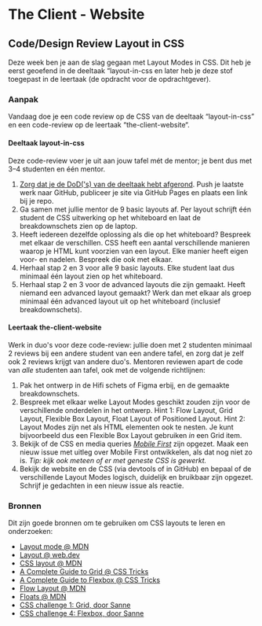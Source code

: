 # The Client - Website

## Code/Design Review Layout in CSS

Deze week ben je aan de slag gegaan met Layout Modes in CSS. Dit heb je eerst geoefend in de deeltaak “layout-in-css en later heb je deze stof toegepast in de leertaak (de opdracht voor de opdrachtgever). 

### Aanpak

Vandaag doe je een code review op de CSS van de deeltaak “layout-in-css” en een code-review op de leertaak “the-client-website“.

#### Deeltaak layout-in-css

Deze code-review voer je uit aan jouw tafel mét de mentor; je bent dus met 3–4 studenten en één mentor. 

1. [Zorg dat je de DoD('s) van de deeltaak hebt afgerond](https://github.com/fdnd-task/layout-in-css/blob/main/docs/INSTRUCTIONS.md#definition-of-done). Push je laatste werk naar GitHub, publiceer je site via GitHub Pages en plaats een link bij je repo.
2. Ga samen met jullie mentor de 9 basic layouts af. Per layout schrijft één student de CSS uitwerking op het whiteboard en laat de breakdownschets zien op de laptop. 
3. Heeft iedereen dezelfde oplossing als die op het whiteboard? Bespreek met elkaar de verschillen. CSS heeft een aantal verschillende manieren waarop je HTML kunt voorzien van een layout. Elke manier heeft eigen voor- en nadelen. Bespreek die ook met elkaar.
4. Herhaal stap 2 en 3 voor alle 9 basic layouts. Elke student laat dus minimaal één layout zien op het whiteboard.
5. Herhaal stap 2 en 3 voor de advanced layouts die zijn gemaakt. Heeft niemand een advanced layout gemaakt? Werk dan met elkaar als groep minimaal één advanced layout uit op het whiteboard (inclusief breakdownschets). 

#### Leertaak the-client-website

Werk in duo's voor deze code-review: jullie doen met 2 studenten minimaal 2 reviews bij een andere student van een andere tafel, en zorg dat je zelf ook 2 reviews krijgt van andere duo's. Mentoren reviewen apart de code van _alle_ studenten aan tafel, ook met de volgende richtlijnen:

1. Pak het ontwerp in de Hifi schets of Figma erbij, en de gemaakte breakdownschets.
2. Bespreek met elkaar welke Layout Modes geschikt zouden zijn voor de verschillende onderdelen in het ontwerp. Hint 1: Flow Layout, Grid Layout, Flexible Box Layout, Float Layout of Positioned Layout. Hint 2: Layout Modes zijn net als HTML elementen ook te nesten. Je kunt bijvoorbeeld dus een Flexible Box Layout gebruiken _in_ een Grid item.
3. Bekijk of de CSS en media queries [_Mobile First_](breakpoints-en-media-queries.md) zijn opgezet. Maak een nieuw issue met uitleg over Mobile First ontwikkelen, als dat nog niet zo is. _Tip: kijk ook meteen of er met geneste CSS is gewerkt._
4. Bekijk de website en de CSS (via devtools of in GitHub) en bepaal of de verschillende Layout Modes logisch, duidelijk en bruikbaar zijn opgezet. Schrijf je gedachten in een nieuw issue als reactie.

### Bronnen

Dit zijn goede bronnen om te gebruiken om CSS layouts te leren en onderzoeken: 

- [Layout mode @ MDN](https://developer.mozilla.org/en-US/docs/Web/CSS/Layout_mode)
- [Layout @ web.dev](https://web.dev/learn/css/layout/)
- [CSS layout @ MDN](https://developer.mozilla.org/en-US/docs/Learn/CSS/CSS_layout)
- [A Complete Guide to Grid @ CSS Tricks](https://css-tricks.com/snippets/css/complete-guide-grid/)
- [A Complete Guide to Flexbox @ CSS Tricks](https://css-tricks.com/snippets/css/a-guide-to-flexbox/)
- [Flow Layout @ MDN](https://developer.mozilla.org/en-US/docs/Web/CSS/CSS_flow_layout)
- [Floats @ MDN](https://developer.mozilla.org/en-US/docs/Learn/CSS/CSS_layout/Floats)
- [CSS challenge 1: Grid, door Sanne](https://github.com/fdnd-task/css-challenges/blob/main/docs/challenge_grid.md)
- [CSS challenge 4: Flexbox, door Sanne](https://github.com/fdnd-task/css-challenges/blob/main/docs/challenge_flexbox.md)


